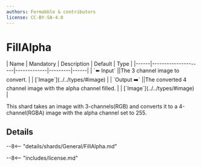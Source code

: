 ```yaml
---
authors: Formabble & contributors
license: CC-BY-SA-4.0
---
```



# FillAlpha

<div class="sh-parameters" markdown="1">
| Name | Mandatory | Description | Default | Type |
|------|---------------------|-------------|---------|------|
| `⬅️ Input` ||The 3 channel image to convert. | | [`Image`](../../types/#image) |
| `Output ➡️` ||The converted 4 channel image with the alpha channel filled. | | [`Image`](../../types/#image) |

</div>

This shard takes an image with 3-channels(RGB) and converts it to a 4-channel(RGBA) image with the alpha channel set to 255.

## Details

--8<-- "details/shards/General/FillAlpha.md"


--8<-- "includes/license.md"

